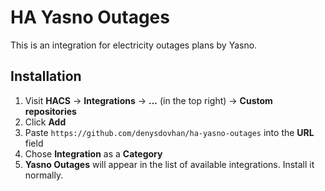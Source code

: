 # HA Yasno Outages

This is an integration for electricity outages plans by Yasno.

## Installation

<!-- The quickest way to install this integration is via [HACS][hacs-url] by clicking the button below: -->

<!-- [![Add to HACS via My Home Assistant][hacs-install-image]][hasc-install-url] -->

<!-- If it doesn't work, adding this repository to HACS manually by adding this URL: -->

1. Visit **HACS** → **Integrations** → **...** (in the top right) → **Custom repositories**
1. Click **Add**
1. Paste `https://github.com/denysdovhan/ha-yasno-outages` into the **URL** field
1. Chose **Integration** as a **Category**
1. **Yasno Outages** will appear in the list of available integrations. Install it normally.
